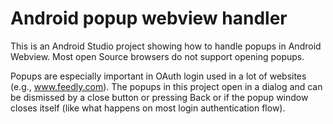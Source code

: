 # Android popup webview handler
This is an Android Studio project showing how to handle popups in Android Webview. 
Most open Source browsers do not support opening popups.

Popups are especially important in OAuth login used in a lot of websites (e.g., www.feedly.com). 
The popups in this project open in a dialog and can be dismissed by a close button or pressing Back or if the popup window closes itself (like what happens on most login authentication flow).

